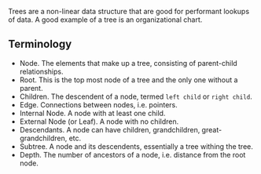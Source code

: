 Trees are a non-linear data structure that are good for performant lookups of data. A good example of a tree is an organizational chart.


## Terminology
- Node. The elements that make up a tree, consisting of parent-child relationships. 
- Root. This is the top most node of a tree and the only one without a parent.
- Children. The descendent of a node, termed `left child` or `right child`.
- Edge. Connections between nodes, i.e. pointers.
- Internal Node. A node with at least one child.
- External Node (or Leaf). A node with no children.
- Descendants. A node can have children, grandchildren, great-grandchildren, etc.
- Subtree. A node and its descendents, essentially a tree withing the tree.
- Depth. The number of ancestors of a node, i.e. distance from the root node.

